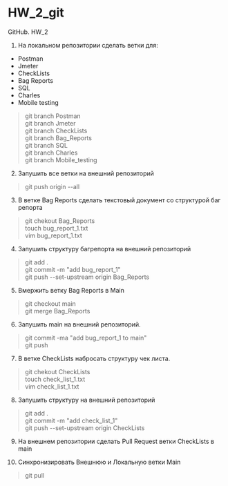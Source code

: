 # HW_2_git
GitHub. HW_2
1. На локальном репозитории сделать ветки для:
- Postman  
- Jmeter
- CheckLists
- Bag Reports
- SQL
- Charles
- Mobile testing

>git branch Postman\
>git branch Jmeter\
>git branch CheckLists\
>git branch Bag_Reports\
>git branch SQL\
>git branch Charles\
>git branch Mobile_testing

2. Запушить все ветки на внешний репозиторий
>git push origin --all

3. В ветке Bag Reports сделать текстовый документ со структурой баг репорта
>git chekout Bag_Reports\
>touch bug_report_1.txt\
>vim bug_report_1.txt

4. Запушить структуру багрепорта на внешний репозиторий
>git add .\
>git commit -m "add bug_report_1"\
>git push --set-upstream origin Bag_Reports

5. Вмержить ветку Bag Reports в Main
>git checkout main\
>git merge Bag_Reports 

6. Запушить main на внешний репозиторий.
>git commit -ma "add bug_report_1 to main"\
>git push
 
7. В ветке CheckLists набросать структуру чек листа.
>git chekout CheckLists\
>touch check_list_1.txt\
>vim check_list_1.txt

8. Запушить структуру на внешний репозиторий
>git add .\
>git commit -m "add check_list_1"\
>git push --set-upstream origin CheckLists

9. На внешнем репозитории сделать Pull Request ветки CheckLists в main

10. Синхронизировать Внешнюю и Локальную ветки Main
>git pull